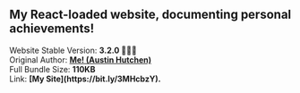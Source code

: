 <h2>My React-loaded website, documenting personal achievements!</h2> Website Stable Version: <b> 3.2.0 🙌🏽🎉 </b>
<br/> Original Author: <u><b>Me! (Austin Hutchen) </b></u> 
<br/> Full Bundle Size: <b> 110KB </b>
<br/> Link: <b> [My Site](https://bit.ly/3MHcbzY). </b>

